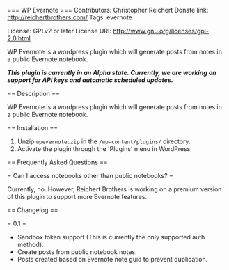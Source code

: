 === WP Evernote ===
Contributors: Christopher Reichert
Donate link: http://reichertbrothers.com/
Tags: evernote
<!--
Requires at least:
Tested up to:
Stable tag:
-->
License: GPLv2 or later
License URI: http://www.gnu.org/licenses/gpl-2.0.html

WP Evernote is a wordpress plugin which will generate posts
from notes in a public Evernote notebook.

***This plugin is currently in an Alpha state. Currently, we are working
on support for API keys and automatic scheduled updates.***

== Description ==

WP Evernote is a wordpress plugin which will generate posts
from notes in a public Evernote notebook.

== Installation ==

1. Unzip `wpevernote.zip` in the `/wp-content/plugins/` directory.
2. Activate the plugin through the 'Plugins' menu in WordPress

== Frequently Asked Questions ==

= Can I access notebooks other than public notebooks? =

Currently, no. However, Reichert Brothers is working on a premium version
of this plugin to support more Evernote features.

== Changelog ==

= 0.1 =
* Sandbox token support (This is currently the only supported auth method).
* Create posts from public notebook notes.
* Posts created based on Evernote note guid to prevent duplication.
